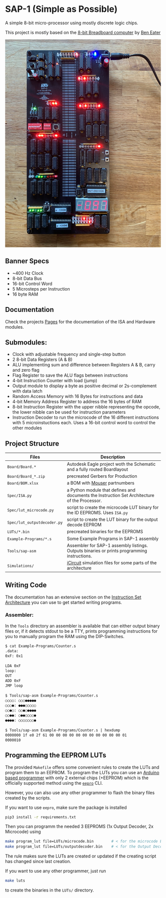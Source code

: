 # SAP-1 (Simple as Possible)

A simple 8-bit micro-processor using mostly discrete logic chips.

This project is mostly based on the [8-bit Breadboard computer](https://eater.net/8bit) by [Ben Eater](https://eater.net)

![Image of the Processor Board](Docs-Src/images/overview.jpg)

## Banner Specs

- ~400 Hz Clock
- 8-bit Data Bus
- 16-bit Control Word
- 5 Microsteps per Instruction
- 16 byte RAM

## Documentation

Check the projects [Pages](https://dangrie158.github.io/SAP-1/) for the documentation of the ISA and Hardware modules.

## Submodules:

- Clock with adjustable frequency and single-step button
- 2 8-bit Data Registers (A & B)
- ALU implementing sum and difference between Registers A & B, carry and zero flag
- Flag Register to save the ALU flags between instructions
- 4-bit Instruction Counter with load (jump)
- Output module to display a byte as positive decimal or 2s-complement with data latch
- Random Access Memory with 16 Bytes for instructions and data
- 4-bit Memory Address Register to address the 16 bytes of RAM
- 8-bit Instruction Register with the upper nibble representing the opcode, the lower nibble can be used for instruction parameters
- Instruction Decoder to run the microcode of the 16 different instructions with 5 microinstuctions each. Uses a 16-bit control word to control the other modules

## Project Structure

| Files                           | Description                                                                                   |
|---------------------------------|-----------------------------------------------------------------------------------------------|
| ```Board/Board.*```             | Autodesk Eagle project woth the Schematic and a fully routed Boardlayout                      |
| ```Board/Board_*.zip```         | precreated Gerbers for Production                                                             |
| ```Board/BOM.xlsx```            | a BOM with [Mouser](https://www.mouser.com) partnumbers                                       |
| ```Spec/ISA.py```               | a Python module that defines and documents the Instruction Set Architecture of the Processor. |
| ```Spec/lut_microcode.py```     | script to create the microcode LUT binary for the ID EEPROMS. Uses ```ISA.py```               |
| ```Spec/lut_outputdecoder.py``` | script to create the LUT binary for the output decode EEPROM                                  |
| ```LUTs/*.bin```                | precreated binaries for the EEPROMS                                                           |
| ```Example-Programs/*.s```      | Some Example Programs in SAP-1 assembly                                                       |
| ```Tools/sap-asm```             | Assembler for SAP-1 assembly listings. Outputs binaries or prints programming instructions.   |
| ```Simulations/```              | [iCircuit](http://icircuitapp.com) simulation files for some parts of the architecture        |

## Writing Code
The documentation has an extensive section on the [Instruction Set Architecture](https://dangrie158.github.io/SAP-1/isa.html) you can use to get started writing programs.

### Assembler:

In the ``Tools`` directory an assembler is available that can either output binary files or, if it detects stdout to be a TTY, prints programming instructions for you to manually program the RAM using the DIP-Switches.

```
$ cat Example-Programs/Counter.s 
.data:
0xF: 0x1

LDA 0xF
loop:
OUT
ADD 0xF
JMP loop

$ Tools/sap-asm Example-Programs/Counter.s
○○○○: ○○○●●●●●
○○○●: ●●●○○○○○
○○●○: ○○●○●●●●
○○●●: ○●●○○○○●
●●●●: ○○○○○○○●

$ Tools/sap-asm Example-Programs/Counter.s | hexdump 
0000000 1f e0 2f 61 00 00 00 00 00 00 00 00 00 00 00 01
0000010
```


## Programming the EEPROM LUTs

The provided ```Makefile``` offers some convenient rules to create the LUTs and program them to an EEPROM.
To program the LUTs you can use an [Arduino based programmer](https://github.com/dangrie158/EEPROgraMmer)
with only 2 external chips (+EEPROM) which is the officially supported method using the 
[```eepro```](https://pypi.org/project/eepro/) CLI. 

However, you can also use any other programmer to flash the binary files created by the scripts.

If you want to use ```eepro```, make sure the package is installed

```bash
pip3 install -r requirements.txt
```

Then you can programm the needed 3 EEPROMS (1x Output Decoder, 2x Microcode) using 

```bash
make program_lut file=LUTs/microcode.bin        # < for the microcode EEPROMS
make program_lut file=LUTs/outputdecoder.bin    # < for the Output Decoder EEPROM
```

The rule makes sure the LUTs are created or updated if the creating script has changed since last creation.


If you want to use any other programmer, just run 

```bash
make luts
```

to create the binaries in the ```LUTs/``` directory.